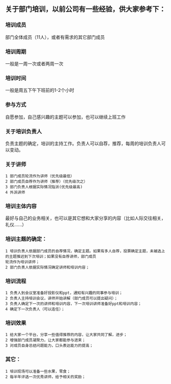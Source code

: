 关于部门培训，以前公司有一些经验，供大家参考下：
------

### 培训成员
部门全体成员（11人），或者有需求的其它部门成员

### 培训周期
一般是一周一次或者两周一次

### 培训时间
一般是周五下午下班前的1-2个小时

### 参与方式
自愿参加，自己感兴趣的主题可以参加，也可以继续上班工作

### 关于培训负责人
负责主题的确定，培训的主持工作。负责人可以自荐，推荐，每周的培训负责人可以变动。

### 关于讲师
	1 部门成员轮流作为讲师（优先级最低）
	2 部门成员自荐作为讲师（推荐）（优先级次之）
	3 部门负责人根据实际情况指派(优先级最高)
	4 外派讲师

### 培训主体内容
最好与自己的业务相关，也可以是其它想和大家分享的内容（比如人际交往相关，礼仪......）

### 培训主题的确定：
	1 培训负责人依据部门成员的自荐情况，确定主题。如果有多人自荐，投票确定主题，未被选上的主题推迟到下次培训；如果没有自荐讲师，部门成员
	轮流作为培训讲师；
	2 部门负责人依据实际情况确定讲师和培训内容；

### 培训流程
	1 负责人到会议室准备好投影仪和ppt，通知有兴趣的同事参与培训；
	2 负责人主持培训会议，讲师开始讲解（部门成员可以提出疑问）；
	3 负责人确定下一次的讲师和培训内容，下一次培训讲师准备好ppt和培训内容；
	4 确定下一次负责人（可以连任）；

### 培训效果
	1 给大家一个平台，分享一些值得推荐的内容，让大家共同了解，进步；
	2 增强部门成员凝聚力，让大家都能参与进来；
	3 对成员自身总结问题能力，口头表达能力的提高；

### 其它：
	1 培训现场可以准备一些水果，零食；
	2 每半年评选一次优秀讲师，给予相关的奖励；